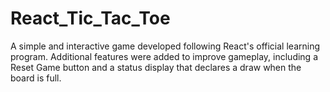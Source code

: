 # React_Tic_Tac_Toe
A simple and interactive game developed following React's official learning program. Additional features were added to improve gameplay, including a Reset Game button and a status display that declares a draw when the board is full.

